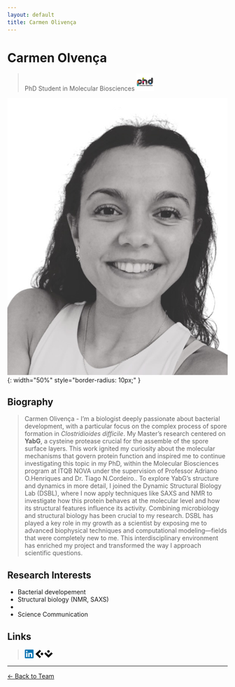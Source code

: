```yaml
---
layout: default
title: Carmen Olivença
---
```


# Carmen Olvença

> PhD Student in Molecular Biosciences [<img src="/assets/images/molbios.jpg" alt="molbios" width="40" height="40">](https://www.itqb.unl.pt/education/phd-molecular-bioscience)

![Maria L. Martins](/assets/images/team/carmen.jpg){: width="50%" style="border-radius: 10px;" }

## Biography

>Carmen Olivença - I’m a biologist deeply passionate about bacterial development, with a particular focus on the complex process of spore formation in *Clostridioides difficile*. My Master’s research centered on **YabG**, a cysteine protease crucial for the assemble of the spore surface layers. This work ignited my curiosity about the molecular mechanisms that govern protein function and inspired me to continue investigating this topic in my PhD, within the Molecular Biosciences program at ITQB NOVA under the supervision of Professor Adriano O.Henriques and Dr. Tiago N.Cordeiro.. To explore YabG’s structure and dynamics in more detail, I joined the Dynamic Structural Biology Lab (DSBL), where I now apply techniques like SAXS and NMR to investigate how this protein behaves at the molecular level and how its structural features influence its activity. Combining microbiology and structural biology has been crucial to my research. DSBL has played a key role in my growth as a scientist by exposing me to advanced biophysical techniques and computational modeling—fields that were completely new to me. This interdisciplinary environment has enriched my project and transformed the way I approach scientific questions.

## Research Interests

- Bacterial developement
- Structural biology (NMR, SAXS)
- 
- Science Communication

## Links
> [<img src="/assets/images/icons/linkedin_icon.png" alt="linkedin" width="20" height="20">](https://www.linkedin.com/in/maria-lança-martins-5b9243262)
> [<img src="/assets/images/icons/ciencia-vitae_icon.png" alt="linkedin" width="40" height="20">](https://www.cienciavitae.pt/portal/2B19-B155-E0C1) 

---

[← Back to Team](/pages/team.html)
